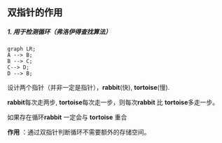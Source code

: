 ## 双指针的作用

##### 1. 用于检测循环（弗洛伊得查找算法）

```mermaid
graph LR;
A --> B;
B --> C;
C--> D;
D --> B;
```



设计两个指针（并非一定是指针），**rabbit**(快),  **tortoise**(慢).

**rabbit**每次走两步, **tortoise**每次走一步，则每次**rabbit** 比 **tortoise**多走一步。

如果存在循环**rabbit** 一定会与 **tortoise** 重合

**作用** ：通过双指针判断循环不需要额外的存储空间。